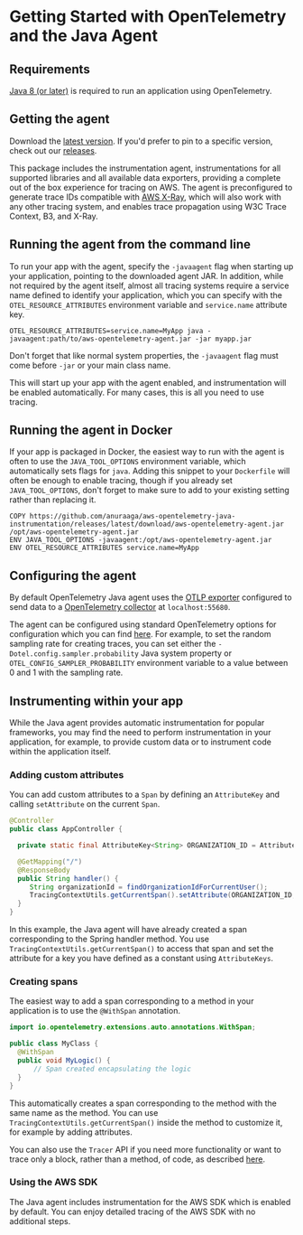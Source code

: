 # Getting Started with OpenTelemetry and the Java Agent

## Requirements

[Java 8 (or later)](https://adoptopenjdk.net/) is required to run an application using OpenTelemetry.

## Getting the agent

Download the [latest version](https://github.com/anuraaga/aws-opentelemetry-java-instrumentation/releases/latest/download/aws-opentelemetry-agent.jar).
If you'd prefer to pin to a specific version, check out our [releases](https://github.com/anuraaga/aws-opentelemetry-java-instrumentation/releases).

This package includes the instrumentation agent, instrumentations for all supported libraries and 
all available data exporters, providing a complete out of the box experience for tracing on AWS.
The agent is preconfigured to generate trace IDs compatible with [AWS X-Ray](https://aws.amazon.com/xray/),
which will also work with any other tracing system, and enables trace propagation using 
W3C Trace Context, B3, and X-Ray.

## Running the agent from the command line

To run your app with the agent, specify the `-javaagent` flag when starting up your application,
pointing to the downloaded agent JAR. In addition, while not required by the agent itself, almost all
tracing systems require a service name defined to identify your application, which you can specify
with the `OTEL_RESOURCE_ATTRIBUTES` environment variable and `service.name` attribute key.

```
OTEL_RESOURCE_ATTRIBUTES=service.name=MyApp java -javaagent:path/to/aws-opentelemetry-agent.jar -jar myapp.jar
```

Don't forget that like normal system properties, the `-javaagent` flag must come before `-jar` or 
your main class name.

This will start up your app with the agent enabled, and instrumentation will be enabled 
automatically. For many cases, this is all you need to use tracing.

## Running the agent in Docker

If your app is packaged in Docker, the easiest way to run with the agent is often to use the
`JAVA_TOOL_OPTIONS` environment variable, which automatically sets flags for `java`. Adding this
snippet to your `Dockerfile` will often be enough to enable tracing, though if you already set
`JAVA_TOOL_OPTIONS`, don't forget to make sure to add to your existing setting rather than replacing
it.

```
COPY https://github.com/anuraaga/aws-opentelemetry-java-instrumentation/releases/latest/download/aws-opentelemetry-agent.jar /opt/aws-opentelemetry-agent.jar
ENV JAVA_TOOL_OPTIONS -javaagent:/opt/aws-opentelemetry-agent.jar
ENV OTEL_RESOURCE_ATTRIBUTES service.name=MyApp
```

## Configuring the agent

By default OpenTelemetry Java agent uses the
[OTLP exporter](https://github.com/open-telemetry/opentelemetry-java/tree/master/exporters/otlp)
configured to send data to a
[OpenTelemetry collector](https://github.com/open-telemetry/opentelemetry-collector/blob/master/receiver/otlpreceiver/README.md)
at `localhost:55680`.

The agent can be configured using standard OpenTelemetry options for configuration which you can find [here](https://github.com/open-telemetry/opentelemetry-java-instrumentation#configuration-parameters-subject-to-change).
For example, to set the random sampling rate for creating traces, you can set either the
`-Dotel.config.sampler.probability` Java system property or `OTEL_CONFIG_SAMPLER_PROBABILITY` environment
variable to a value between 0 and 1 with the sampling rate.

## Instrumenting within your app

While the Java agent provides automatic instrumentation for popular frameworks, you may find the need
to perform instrumentation in your application, for example, to provide custom data or to instrument 
code within the application itself.

### Adding custom attributes

You can add custom attributes to a `Span` by defining an `AttributeKey` and calling `setAttribute` 
on the current `Span`.

```java
@Controller
public class AppController {

  private static final AttributeKey<String> ORGANIZATION_ID = AttributeKeys.stringKey("organization.id");

  @GetMapping("/")
  @ResponseBody
  public String handler() {
     String organizationId = findOrganizationIdForCurrentUser();
     TracingContextUtils.getCurrentSpan().setAttribute(ORGANIZATION_ID, organizationId);
  }
}
``` 

In this example, the Java agent will have already created a span corresponding to the Spring
handler method. You use `TracingContextUtils.getCurrentSpan()` to access that span and set the
attribute for a key you have defined as a constant using `AttributeKeys`.

### Creating spans

The easiest way to add a span corresponding to a method in your application is to use the `@WithSpan`
annotation.

```java
import io.opentelemetry.extensions.auto.annotations.WithSpan;

public class MyClass {
  @WithSpan
  public void MyLogic() {
      // Span created encapsulating the logic
  }
}
```

This automatically creates a span corresponding to the method with the same name as the method. You
can use `TracingContextUtils.getCurrentSpan()` inside the method to customize it, for example by
adding attributes.

You can also use the `Tracer` API if you need more functionality or want to trace only a block,
rather than a method, of code, as described [here](https://github.com/open-telemetry/opentelemetry-java/blob/master/QUICKSTART.md#tracing).

### Using the AWS SDK

The Java agent includes instrumentation for the AWS SDK which is enabled by default. You can enjoy
detailed tracing of the AWS SDK with no additional steps.
